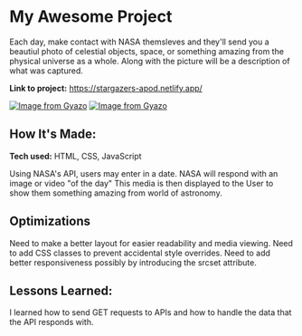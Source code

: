# My Awesome Project
Each day, make contact with NASA themsleves and they'll send you a beautiul photo of celestial objects, space, or something amazing from the physical universe as a whole. Along with the picture will be a description of what was captured.

**Link to project:** https://stargazers-apod.netlify.app/

[![Image from Gyazo](https://i.gyazo.com/b9355f51b24d3c049b473152dff5fcf0.gif)](https://gyazo.com/b9355f51b24d3c049b473152dff5fcf0)
[![Image from Gyazo](https://i.gyazo.com/e269098c66c3727255eba04aa7d7c7ae.gif)](https://gyazo.com/e269098c66c3727255eba04aa7d7c7ae)

## How It's Made:

**Tech used:** HTML, CSS, JavaScript

Using NASA's API, users may enter in a date. NASA will respond with an image or video "of the day" This media is then displayed to the User to show them something amazing from world of astronomy.

## Optimizations

Need to make a better layout for easier readability and media viewing. Need to add CSS classes to prevent accidental style overrides. Need to add better responsiveness possibly by introducing the srcset attribute.

## Lessons Learned:

I learned how to send GET requests to APIs and how to handle the data that the API responds with.
